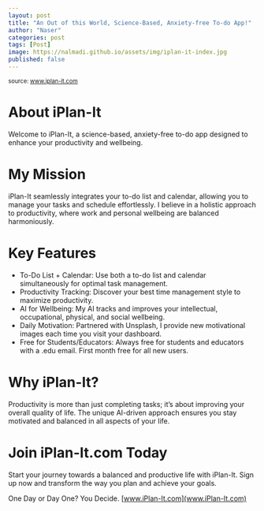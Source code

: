 ```yaml
---
layout: post
title: "An Out of this World, Science-Based, Anxiety-free To-do App!"
author: "Naser"
categories: post
tags: [Post]
image: https://nalmadi.github.io/assets/img/iplan-it-index.jpg
published: false
---
```

<sup>source: www.iplan-it.com</sup>
  
# About iPlan-It

Welcome to iPlan-It, a science-based, anxiety-free to-do app designed to enhance your productivity and wellbeing.

# My Mission

iPlan-It seamlessly integrates your to-do list and calendar, allowing you to manage your tasks and schedule effortlessly. I believe in a holistic approach to productivity, where work and personal wellbeing are balanced harmoniously.

# Key Features

- To-Do List + Calendar: Use both a to-do list and calendar simultaneously for optimal task management.
- Productivity Tracking: Discover your best time management style to maximize productivity.
- AI for Wellbeing: My AI tracks and improves your intellectual, occupational, physical, and social wellbeing.
- Daily Motivation: Partnered with Unsplash, I provide new motivational images each time you visit your dashboard.
- Free for Students/Educators: Always free for students and educators with a .edu email. First month free for all new users.

# Why iPlan-It?

Productivity is more than just completing tasks; it’s about improving your overall quality of life. The unique AI-driven approach ensures you stay motivated and balanced in all aspects of your life.

# Join iPlan-It.com Today

Start your journey towards a balanced and productive life with iPlan-It. Sign up now and transform the way you plan and achieve your goals.

One Day or Day One? You Decide.
[www.iPlan-It.com](www.iPlan-It.com)
